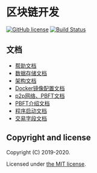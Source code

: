 # 区块链开发

[![GitHub license](https://img.shields.io/badge/license-Apache%202-blue.svg)](./LICENSE)
[![Build Status](https://travis-ci.org/redlix/BlockChainDevelop.svg?branch=master)](https://travis-ci.org/redlix/BlockChainDevelop)

## 文档

* [帮助文档](doc/HELP.md)
* [数据存储文档](doc/DBStore.md)
* [架构文档](doc/Architecture.MD)
* [Docker镜像配置文档](doc/DockerConfigure.MD)
* [p2p网络、PBFT文档](doc/P2pPbft.MD)
* [PBFT介绍文档](doc/pbft.MD)
* [程序启动文档](doc/ProgramStart.MD)
* [交易字段文档](doc/TransactionField.md)

## Copyright and license

Copyright (C) 2019-2020.

Licensed under [the MIT license](LICENSE).